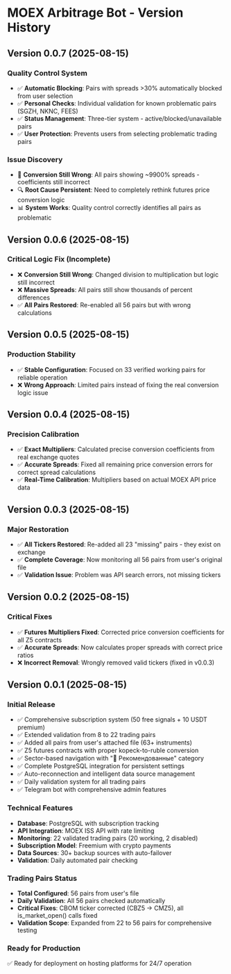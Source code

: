# MOEX Arbitrage Bot - Version History

## Version 0.0.7 (2025-08-15)

### Quality Control System
- ✅ **Automatic Blocking**: Pairs with spreads >30% automatically blocked from user selection
- ✅ **Personal Checks**: Individual validation for known problematic pairs (SGZH, NKNC, FEES)
- ✅ **Status Management**: Three-tier system - active/blocked/unavailable pairs
- ✅ **User Protection**: Prevents users from selecting problematic trading pairs

### Issue Discovery
- 🚫 **Conversion Still Wrong**: All pairs showing ~9900% spreads - coefficients still incorrect
- 🔍 **Root Cause Persistent**: Need to completely rethink futures price conversion logic
- 📊 **System Works**: Quality control correctly identifies all pairs as problematic

## Version 0.0.6 (2025-08-15)

### Critical Logic Fix (Incomplete)
- ❌ **Conversion Still Wrong**: Changed division to multiplication but logic still incorrect
- ❌ **Massive Spreads**: All pairs still show thousands of percent differences
- ✅ **All Pairs Restored**: Re-enabled all 56 pairs but with wrong calculations

## Version 0.0.5 (2025-08-15)

### Production Stability
- ✅ **Stable Configuration**: Focused on 33 verified working pairs for reliable operation
- ❌ **Wrong Approach**: Limited pairs instead of fixing the real conversion logic issue

## Version 0.0.4 (2025-08-15)

### Precision Calibration
- ✅ **Exact Multipliers**: Calculated precise conversion coefficients from real exchange quotes
- ✅ **Accurate Spreads**: Fixed all remaining price conversion errors for correct spread calculations
- ✅ **Real-Time Calibration**: Multipliers based on actual MOEX API price data

## Version 0.0.3 (2025-08-15)

### Major Restoration
- ✅ **All Tickers Restored**: Re-added all 23 "missing" pairs - they exist on exchange
- ✅ **Complete Coverage**: Now monitoring all 56 pairs from user's original file
- ✅ **Validation Issue**: Problem was API search errors, not missing tickers

## Version 0.0.2 (2025-08-15)

### Critical Fixes
- ✅ **Futures Multipliers Fixed**: Corrected price conversion coefficients for all Z5 contracts
- ✅ **Accurate Spreads**: Now calculates proper spreads with correct price ratios
- ❌ **Incorrect Removal**: Wrongly removed valid tickers (fixed in v0.0.3)

## Version 0.0.1 (2025-08-15)

### Initial Release
- ✅ Comprehensive subscription system (50 free signals + 10 USDT premium)
- ✅ Extended validation from 8 to 22 trading pairs
- ✅ Added all pairs from user's attached file (63+ instruments)
- ✅ Z5 futures contracts with proper kopeck-to-ruble conversion
- ✅ Sector-based navigation with "🎯 Рекомендованные" category
- ✅ Complete PostgreSQL integration for persistent settings
- ✅ Auto-reconnection and intelligent data source management
- ✅ Daily validation system for all trading pairs
- ✅ Telegram bot with comprehensive admin features

### Technical Features
- **Database**: PostgreSQL with subscription tracking
- **API Integration**: MOEX ISS API with rate limiting
- **Monitoring**: 22 validated trading pairs (20 working, 2 disabled)
- **Subscription Model**: Freemium with crypto payments
- **Data Sources**: 30+ backup sources with auto-failover
- **Validation**: Daily automated pair checking

### Trading Pairs Status
- **Total Configured**: 56 pairs from user's file
- **Daily Validation**: All 56 pairs checked automatically
- **Critical Fixes**: CBOM ticker corrected (CBZ5 → CMZ5), all is_market_open() calls fixed
- **Validation Scope**: Expanded from 22 to 56 pairs for comprehensive testing

### Ready for Production
✅ Ready for deployment on hosting platforms for 24/7 operation